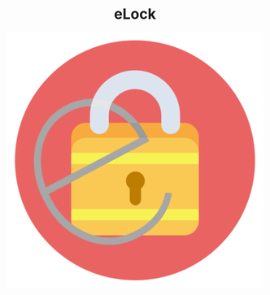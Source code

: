 
<h1 align="center"> 
eLock
</h1>
<p align="center"> 
<img src="./buildAssets/icon/icon.png"/>
</p>
